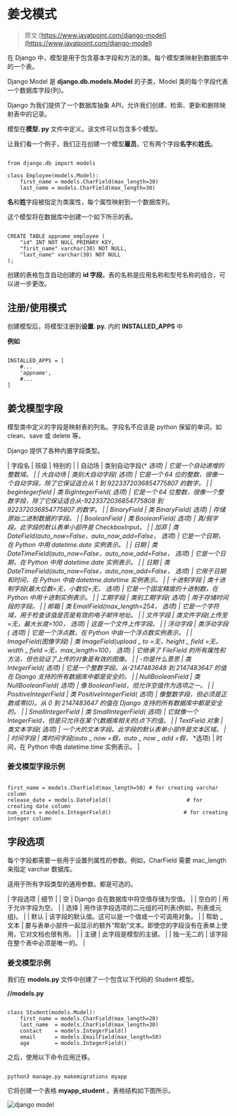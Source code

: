 # 姜戈模式

> 原文:[https://www.javatpoint.com/django-model](https://www.javatpoint.com/django-model)

在 Django 中，模型是用于包含基本字段和方法的类。每个模型类映射到数据库中的一个表。

Django Model 是 **django.db.models.Model** 的子类，Model 类的每个字段代表一个数据库字段(列)。

Django 为我们提供了一个数据库抽象 API，允许我们创建、检索、更新和删除映射表中的记录。

模型在**模型. py** 文件中定义。该文件可以包含多个模型。

让我们看一个例子，我们正在创建一个模型**雇员**，它有两个字段**名字**和**姓氏**。

```

from django.db import models

class Employee(models.Model):
    first_name = models.CharField(max_length=30)
    last_name = models.CharField(max_length=30)

```

**名**和**姓**字段被指定为类属性，每个属性映射到一个数据库列。

这个模型将在数据库中创建一个如下所示的表。

```

CREATE TABLE appname_employee (
    "id" INT NOT NULL PRIMARY KEY,
    "first_name" varchar(30) NOT NULL,
    "last_name" varchar(30) NOT NULL
);

```

创建的表格包含自动创建的 **id 字段**。表的名称是应用名称和型号名称的组合，可以进一步更改。

## 注册/使用模式

创建模型后，将模型注册到**设置. py.** 内的 **INSTALLED_APPS** 中

**例如**

```

INSTALLED_APPS = [
    #...
    'appname',
    #...
]

```

## 姜戈模型字段

模型类中定义的字段是映射表的列名。字段名不应该是 python 保留的单词，如 clean、save 或 delete 等。

Django 提供了各种内置字段类型。

| 字段名 | 班级 | 特别的 |
| 自动场 | 类别自动字段(* *选项) | 它是一个自动递增的整数域。 |
| 大自动场 | 类别大自动字段(* *选项) | 它是一个 64 位的整数，很像一个自动字段，除了它保证适合从 1 到 9223372036854775807 的数字。 |
| begintegerfield | 类 BigIntegerField(* *选项) | 它是一个 64 位整数，很像一个整数字段，除了它保证适合从-9223372036854775808 到 922372036854775807 的数字。 |
| BinaryField | 类 BinaryField(* *选项) | 存储原始二进制数据的字段。 |
| BooleanField | 类 BooleanField(* *选项) | 真/假字段。此字段的默认表单小部件是 CheckboxInput。 |
| 加菲 | 类 DateField(auto_now=False，auto_now_add=False，* *选项) | 它是一个日期，在 Python 中用 datetime.date 实例表示。 |
| 日期 | 类 DateTimeField(auto_now=False，auto_now_add=False，* *选项) | 它是一个日期，在 Python 中用 datetime.date 实例表示。 |
| 日期 | 类 DateTimeField(auto_now=False，auto_now_add=False，* *选项) | 它用于日期和时间，在 Python 中由 datetime.datetime 实例表示。 |
| 十进制字段 | 类十进制字段(最大位数=无，小数位=无，* *选项) | 它是一个固定精度的十进制数，在 Python 中用十进制实例表示。 |
| 工期字段 | 类别工期字段(* *选项) | 用于存储时间段的字段。 |
| 邮箱 | 类 EmailField(max_length=254，* *选项) | 它是一个字符域，用于检查该值是否是有效的电子邮件地址。 |
| 文件字段 | 类文件字段(上传至=无，最大长度=100，* *选项) | 这是一个文件上传字段。 |
| 浮动字段 | 类浮动字段(* *选项) | 它是一个浮点数，在 Python 中由一个浮点数实例表示。 |
| ImageField(图像字段) | 类 ImageField(upload _ to =无，height _ field =无，width _ field =无，max_length=100，* *选项) | 它继承了 FileField 的所有属性和方法，但也验证了上传的对象是有效的图像。 |
| -你是什么意思 | 类 IntegerField(* *选项) | 它是一个整数字段。从-2147483648 到 2147483647 的值在 Django 支持的所有数据库中都是安全的。 |
| NullBooleanField | 类 NullBooleanField(* *选项) | 像 BooleanField，但允许空值作为选项之一。 |
| PositiveIntegerField | 类 PositiveIntegerField(* *选项) | 像整数字段，但必须是正数或零(0)。从 0 到 2147483647 的值在 Django 支持的所有数据库中都是安全的。 |
| SmallIntegerField | 类 SmallIntegerField(* *选项) | 它就像一个 IntegerField，但是只允许在某个(数据库相关的)点下的值。 |
| TextField 对象 | 类文本字段(* *选项) | 一个大的文本字段。此字段的默认表单小部件是文本区域。 |
| 时间字段 | 类时间字段(auto _ now =假，auto _ now _ add =假，* *选项) | 时间，在 Python 中由 datetime.time 实例表示。 |

### 姜戈模型字段示例

```

first_name = models.CharField(max_length=50) # for creating varchar column
release_date = models.DateField()                        # for creating date column
num_stars = models.IntegerField()                       # for creating integer column

```

## 字段选项

每个字段都需要一些用于设置列属性的参数。例如，CharField 需要 mac_length 来指定 varchar 数据库。

适用于所有字段类型的通用参数。都是可选的。

| 字段选项 | 细节 |
| 空 | Django 会在数据库中将空值存储为空值。 |
| 空白的 | 用于允许字段为空。 |
| 选择 | 用作该字段选项的二元组的可列表(例如，列表或元组)。 |
| 默认 | 该字段的默认值。这可以是一个值或一个可调用对象。 |
| 帮助 _ 文本 | 要与表单小部件一起显示的额外“帮助”文本。即使您的字段没有在表单上使用，它对文档也很有用。 |
| 主键 | 此字段是模型的主键。 |
| 独一无二的 | 该字段在整个表中必须是唯一的。 |

### 姜戈模型示例

我们在 **models.py** 文件中创建了一个包含以下代码的 Student 模型。

**//models.py**

```

class Student(models.Model):
    first_name = models.CharField(max_length=20)
    last_name  = models.CharField(max_length=30)
    contact    = models.IntegerField()
    email      = models.EmailField(max_length=50)
    age        = models.IntegerField()

```

之后，使用以下命令应用迁移。

```

python3 manage.py makemigrations myapp

```

它将创建一个表格 **myapp_student** 。表格结构如下图所示。

![django model](../Images/007afe3167711bc91890c1bfa98956a1.png)